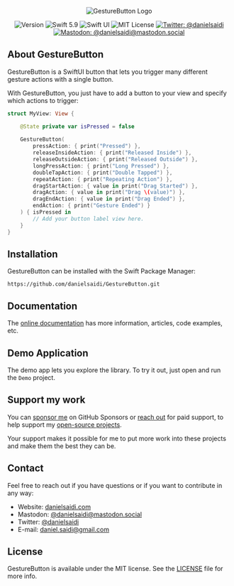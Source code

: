<p align="center">
    <img src ="Resources/Logo_GitHub.png" alt="GestureButton Logo" title="GestureButton" />
</p>

<p align="center">
    <img src="https://img.shields.io/github/v/release/danielsaidi/GestureButton?color=%2300550&sort=semver" alt="Version" title="Version" />
    <img src="https://img.shields.io/badge/swift-5.9-orange.svg" alt="Swift 5.9" title="Swift 5.9" />
    <img src="https://img.shields.io/badge/platform-SwiftUI-blue.svg" alt="Swift UI" title="Swift UI" />
    <img src="https://img.shields.io/github/license/danielsaidi/GestureButton" alt="MIT License" title="MIT License" />
    <a href="https://twitter.com/danielsaidi"><img src="https://img.shields.io/twitter/url?label=Twitter&style=social&url=https%3A%2F%2Ftwitter.com%2Fdanielsaidi" alt="Twitter: @danielsaidi" title="Twitter: @danielsaidi" /></a>
    <a href="https://mastodon.social/@danielsaidi"><img src="https://img.shields.io/mastodon/follow/000253346?label=mastodon&style=social" alt="Mastodon: @danielsaidi@mastodon.social" title="Mastodon: @danielsaidi@mastodon.social" /></a>
</p>


## About GestureButton

GestureButton is a SwiftUI button that lets you trigger many different gesture actions with a single button.

With GestureButton, you just have to add a button to your view and specify which actions to trigger:

```swift
struct MyView: View {

    @State private var isPressed = false
    
    GestureButton(
        pressAction: { print("Pressed") },
        releaseInsideAction: { print("Released Inside") },
        releaseOutsideAction: { print("Released Outside") },
        longPressAction: { print("Long Pressed") },
        doubleTapAction: { print("Double Tapped") },
        repeatAction: { print("Repeating Action") },
        dragStartAction: { value in print("Drag Started") },
        dragAction: { value in print("Drag \(value)") },
        dragEndAction: { value in print("Drag Ended") },
        endAction: { print("Gesture Ended") }
    ) { isPressed in
        // Add your button label view here. 
    }
}
```


## Installation

GestureButton can be installed with the Swift Package Manager:

```
https://github.com/danielsaidi/GestureButton.git
```



## Documentation

The [online documentation][Documentation] has more information, articles, code examples, etc.



## Demo Application

The demo app lets you explore the library. To try it out, just open and run the `Demo` project.



## Support my work 

You can [sponsor me][Sponsors] on GitHub Sponsors or [reach out][Email] for paid support, to help support my [open-source projects][OpenSource].

Your support makes it possible for me to put more work into these projects and make them the best they can be.



## Contact

Feel free to reach out if you have questions or if you want to contribute in any way:

* Website: [danielsaidi.com][Website]
* Mastodon: [@danielsaidi@mastodon.social][Mastodon]
* Twitter: [@danielsaidi][Twitter]
* E-mail: [daniel.saidi@gmail.com][Email]



## License

GestureButton is available under the MIT license. See the [LICENSE][License] file for more info.



[Email]: mailto:daniel.saidi@gmail.com

[Website]: https://danielsaidi.com
[GitHub]: https://github.com/danielsaidi
[Twitter]: https://twitter.com/danielsaidi
[Mastodon]: https://mastodon.social/@danielsaidi
[OpenSource]: https://danielsaidi.com/opensource
[Sponsors]: https://github.com/sponsors/danielsaidi

[Documentation]: https://danielsaidi.github.io/GestureButton
[Getting-Started]: https://danielsaidi.github.io/GestureButton/documentation/gesturebutton/getting-started
[License]: https://github.com/danielsaidi/GestureButton/blob/master/LICENSE
